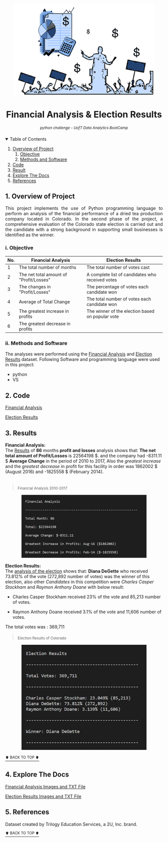 <p align="center">
 <img src="https://github.com/theidari/python-challenge/blob/main/ReadMe%20IMG/FA-IMG.png" width="450" title="Financial Analysis">

<h1 align="center">
<b>Financial Analysis & Election Results</b>
</h1>
</p>
<p align="center">
<sup><i>python challenge - UofT Data Analytics BootCamp</i></sup>
</P>

<details open><summary>Table of Contents</summary>

1. [Overview of Project](https://github.com/theidari/python-challenge#1-overview-of-project)  
   1. [Objective](https://github.com/theidari/python-challenge#i-objective)
   2. [Methods and Software](https://github.com/theidari/python-challenge#ii-methods-and-software)
2. [Code](https://github.com/theidari/python-challenge/edit/main/README.md#2-code)
3. [Result](https://github.com/theidari/python-challenge#3-results)
4. [Explore The Docs](https://github.com/theidari/python-challenge#4-explore-the-docs)
5. [References](https://github.com/theidari/python-challenge#5-references)
</details>

## 1. Overview of Project

<p align="justify">This project implements the use of Python programming language to perform an analysis of the financial performance of a dried tea production company located in Colorado. In the second phase of the project, a comprehensive evaluation of the Colorado state election is carried out and the candidate with a strong background in supporting small businesses is identified as the winner.</p>

### i. Objective

|No. | Financial Analysis  | Election Results |
|------| ------------- | ------------- |
| 1|The total number of months | The total number of votes cast  |
| 2|The net total amount of "Profit/Losses" | A complete list of candidates who received votes  |
| 3|The changes in "Profit/Losses"  | The percentage of votes each candidate won  |
| 4|Average of Total Change | The total number of votes each candidate won |
| 5|The greatest increase in profits | The winner of the election based on popular vote |
| 6|The greatest decrease in profits |  |

### ii. Methods and Software
The analyses were performed using the [Financial Analysis](https://github.com/theidari/python-challenge/blob/main/PyBank/Resources/budget_data.csv) and [Election Results](https://github.com/theidari/python-challenge/blob/main/PyPoll/Resources/election_data.csv) dataset.
Following Software and programming language were used in this project:

   - python
   - VS

## 2. Code

[Financial Analysis](https://github.com/theidari/python-challenge/blob/main/PyBank/main.py)

[Election Results](https://github.com/theidari/python-challenge/blob/main/PyPoll/main.py)

## 3. Results
<b>Financial Analysis:</b>
<br>
The [Results](https://github.com/theidari/python-challenge/blob/main/PyBank/analysis/financial_analysis.txt) of <b>86</b> months <b>profit and losses</b> analysis shows that: <b>The net total amount of Profit/Losses</b> is 22564198 $. and the company had -8311.11 $ <b>Average Change</b> in the period of 2010 to 2017, Also the <i>greatest increase</i> and the <i>greatest decrease</i> in profit for this facility in order was 1862002 $ (August 2016) and -1825558 $ (February 2014).
<br></br>

> <sub>Financial Analysis 2010-2017</sub>
<p align="center">
<img src="https://github.com/theidari/python-challenge/blob/main/PyBank/analysis/Fin_Result_IMG.png" width="400" title="Financial Analysis 2010-2017">
</p>


<b>Election Results:</b>
<br>
The [analysis of the election](https://github.com/theidari/python-challenge/blob/main/PyPoll/analysis/election_analysis.txt) shows that: <b>Diana DeGette</b> who received 73.812% of the vote (272,892 number of votes) was the winner of this election, also other <i>Candidates</i> in this 
competition were <i>Charles Casper Stockham</i> and <i>Raymon Anthony Doane</i> with below result:

   - Charles Casper Stockham received 23% of the vote and 85,213 number of votes.
   
   - Raymon Anthony Doane received 3.1% of the vote and 11,606 number of votes.
   
The total votes was : 369,711

> <sub>Election Results of Colorado</sub>
<p align="center">
<img src="https://github.com/theidari/python-challenge/blob/main/PyPoll/analysis/Elec_Result_IMG.png" width="400" title="Election Results of Colorado">
</p>

[<sup>⬆ BACK TO TOP ⬆</sup>](#financial-analysis--election-results)
<a name="financial-analysis--election-results"></a>  

## 4. Explore The Docs
[Financial Analysis Images and TXT File](https://github.com/theidari/python-challenge/tree/main/PyBank/analysis)

[Election Results Images and TXT File](https://github.com/theidari/python-challenge/tree/main/PyPoll/analysis)

## 5. References
Dataset created by Trilogy Education Services, a 2U, Inc. brand.

[<sup>⬆ BACK TO TOP ⬆</sup>](#financial-analysis--election-results)
<a name="financial-analysis--election-results"></a>
